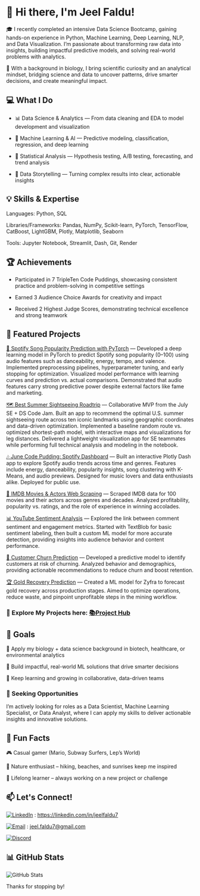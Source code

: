 # 👋 Hi there, I'm Jeel Faldu!

🎓 I recently completed an intensive Data Science Bootcamp, gaining hands-on experience in Python, Machine Learning, Deep Learning, NLP, and Data Visualization. I’m passionate about transforming raw data into insights, building impactful predictive models, and solving real-world problems with analytics.

🌱 With a background in biology, I bring scientific curiosity and an analytical mindset, bridging science and data to uncover patterns, drive smarter decisions, and create meaningful impact.

## 💻 What I Do

- 📊 Data Science & Analytics — From data cleaning and EDA to model development and visualization

- 🤖 Machine Learning & AI — Predictive modeling, classification, regression, and deep learning

- 🧮 Statistical Analysis — Hypothesis testing, A/B testing, forecasting, and trend analysis

- 💬 Data Storytelling — Turning complex results into clear, actionable insights

## 💡 Skills & Expertise

Languages: Python, SQL

Libraries/Frameworks: Pandas, NumPy, Scikit-learn, PyTorch, TensorFlow, CatBoost, LightGBM, Plotly, Matplotlib, Seaborn

Tools: Jupyter Notebook, Streamlit, Dash, Git, Render

## 🏆 Achievements

- Participated in 7 TripleTen Code Puddings, showcasing consistent practice and problem-solving in competitive settings

- Earned 3 Audience Choice Awards for creativity and impact

- Received 2 Highest Judge Scores, demonstrating technical excellence and strong teamwork
  
## 🚀 Featured Projects

[🎵 Spotify Song Popularity Prediction with PyTorch](https://github.com/jeelfaldu7/predicting_spotify_song_popularity) — Developed a deep learning model in PyTorch to predict Spotify song popularity (0–100) using audio features such as danceability, energy, tempo, and valence. Implemented preprocessing pipelines, hyperparameter tuning, and early stopping for optimization. Visualized model performance with learning curves and prediction vs. actual comparisons. Demonstrated that audio features carry strong predictive power despite external factors like fame and marketing.

[🗺️ Best Summer Sightseeing Roadtrip](https://github.com/ValTsan/dcm-july-codejam) — Collaborative MVP from the July SE + DS Code Jam. Built an app to recommend the optimal U.S. summer sightseeing route across ten iconic landmarks using geographic coordinates and data-driven optimization. Implemented a baseline random route vs. optimized shortest-path model, with interactive maps and visualizations for leg distances. Delivered a lightweight visualization app for SE teammates while performing full technical analysis and modeling in the notebook.

[🎶 June Code Pudding: Spotify Dashboard](https://github.com/jeelfaldu7/june_code_jam) — Built an interactive Plotly Dash app to explore Spotify audio trends across time and genres. Features include energy, danceability, popularity insights, song clustering with K-Means, and audio previews. Designed for music lovers and data enthusiasts alike. Deployed for public use.

[🎥 IMDB Movies & Actors Web Scraping](https://github.com/JohnFDwy/imdb_web_scraping) — Scraped IMDB data for 100 movies and their actors across genres and decades. Analyzed profitability, popularity vs. ratings, and the role of experience in winning accolades.

[📊 YouTube Sentiment Analysis](https://github.com/betanight/youtube_sentiment_analysis) — Explored the link between comment sentiment and engagement metrics. Started with TextBlob for basic sentiment labeling, then built a custom ML model for more accurate detection, providing insights into audience behavior and content performance.

[👥 Customer Churn Prediction](https://github.com/jeelfaldu7/customer_churn_forecasting_for_interconnect) — Developed a predictive model to identify customers at risk of churning. Analyzed behavior and demographics, providing actionable recommendations to reduce churn and boost retention.

[🏆 Gold Recovery Prediction](https://github.com/jeelfaldu7/gold_recovery_prediction_using_machine_learning) — Created a ML model for Zyfra to forecast gold recovery across production stages. Aimed to optimize operations, reduce waste, and pinpoint unprofitable steps in the mining workflow.

### 📂 Explore My Projects here: [📚Project Hub](https://github.com/jeelfaldu7/project-hub)

## 🎯 Goals

🔬 Apply my biology + data science background in biotech, healthcare, or environmental analytics

🚀 Build impactful, real-world ML solutions that drive smarter decisions

🌱 Keep learning and growing in collaborative, data-driven teams

### 👔 Seeking Opportunities

I’m actively looking for roles as a Data Scientist, Machine Learning Specialist, or Data Analyst, where I can apply my skills to deliver actionable insights and innovative solutions.

## 🌟 Fun Facts

🎮 Casual gamer (Mario, Subway Surfers, Lep’s World)

🌄 Nature enthusiast – hiking, beaches, and sunrises keep me inspired

📘 Lifelong learner – always working on a new project or challenge

## 📫 Let's Connect!

[![LinkedIn](https://img.shields.io/badge/LinkedIn-blue?logo=linkedin&logoColor=white)](https://linkedin.com/in/jeelfaldu7) : https://linkedin.com/in/jeelfaldu7

[![Email](https://img.shields.io/badge/Email-D14836?logo=gmail&logoColor=white)](mailto:jeel.faldu7@gmail.com) : jeel.faldu7@gmail.com

[![Discord](https://img.shields.io/badge/Discord-jeelfaldu__-5865F2?logo=discord&logoColor=white)]()

## 📊 GitHub Stats

![GitHub Stats](https://github-readme-stats.vercel.app/api?username=jeelfaldu7&show_icons=true&theme=default&cache_seconds=0)

Thanks for stopping by!

